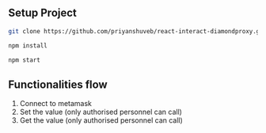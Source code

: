 ## Setup Project 
```bash
git clone https://github.com/priyanshuveb/react-interact-diamondproxy.git
```
```bash
npm install
```
```bash
npm start
```

## Functionalities flow
1. Connect to metamask
2. Set the value (only authorised personnel can call)
3. Get the value (only authorised personnel can call)
